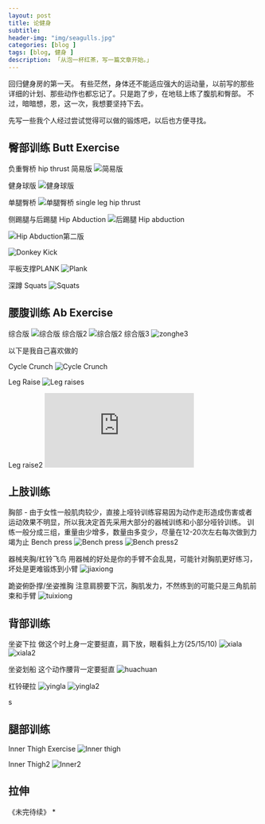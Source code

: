 ```yaml
---  
layout: post  
title: 论健身
subtitle: 
header-img: "img/seagulls.jpg"
categories: [blog ]  
tags: [blog, 健身 ]
description: 「从泡一杯红茶，写一篇文章开始。」  
---  
```

回归健身房的第一天。
有些茫然，身体还不能适应强大的运动量，以前写的那些详细的计划、那些动作也都忘记了。只是跑了步，在地毯上练了腹肌和臀部。
不过，暗暗想，恩，这一次，我想要坚持下去。

先写一些我个人经过尝试觉得可以做的锻炼吧，以后也方便寻找。

## 臀部训练 Butt Exercise

负重臀桥 hip thrust
简易版
![简易版](https://www.t-nation.com/img/photos/2013/13-798-03/03.jpg)

健身球版
![健身球版](http://www.leanitup.com/wp-content/uploads/2013/09/rteryer.png)

单腿臀桥
![单腿臀桥 single leg hip thrust](http://www.womenshealthmag.com/sites/womenshealthmag.com/files/styles/slideshow-desktop/public/images/slide-3-hip-thigh-raise.jpg)
 
侧踢腿与后踢腿 Hip Abduction
![后踢腿 Hip abduction](http://www.nasm.org/images/default-source/the-training-edge-magazine/Jan-Feb-2015/side-plank-with-hip-abduction.jpg?sfvrsn=2)

![Hip Abduction第二版](http://cloud2.golfloopy.com/wp-content/uploads/2013/10/Hip-Abduction-Hands-and-Knees-Exercise.jpg)

![Donkey Kick](http://www.identity-mag.com/uploads/images/glute31.jpg)

平板支撑PLANK
![Plank](http://www.womenshealthmag.com/sites/womenshealthmag.com/files/images/0906-plank.jpg)

深蹲 Squats
![Squats](http://www.topinspired.com/wp-content/uploads/2015/01/squatting.jpg)

## 腰腹训练 Ab Exercise
综合版
![综合版](http://media-cache-ak0.pinimg.com/736x/a1/06/3c/a1063cf8e24e6f6b295161585eb6b03d.jpg)
综合版2
![综合版2](https://booksworkout.com/wp-content/uploads/2015/11/lower-ab-workouts_485.jpg)
综合版3
![zonghe3](http://www.fitwirr.com/media/2015/03/02/8-minute-bikini-ab-workout.jpg)

以下是我自己喜欢做的

Cycle Crunch
![Cycle Crunch](http://cathe.com/wp-content/uploads/2013/02/shutterstock_98390372.jpg)

Leg Raise
![Leg raises](http://2.bp.blogspot.com/-wqXpFWfoQ3g/UZxH4fDqAmI/AAAAAAAABgY/PX1hCgFbtXE/s1600/leg-raises.png)

Leg raise2
![Leg raises2](https://www.muscle-research.com/attachment.php?attachmentid=2380&d=1429805468&stc=1)




## 上肢训练

胸部 - 由于女性一般肌肉较少，直接上哑铃训练容易因为动作走形造成伤害或者运动效果不明显，所以我决定首先采用大部分的器械训练和小部分哑铃训练。
训练一般分成三组，重量由少增多，数量由多变少，尽量在12-20次左右每次做到力竭为止
Bench press
![Bench press](http://3.im.guokr.com/8tNNwTJBW7YExVWdY1IoEwFCg7w4F_xZQtvJaZTzhZwBAgAATAEAAEdJ.gif)
![Bench press2](http://www.myprotein.com/thezone/wp-content/uploads/bench.jpg)

器械夹胸/杠铃飞鸟
用器械的好处是你的手臂不会乱晃，可能针对胸肌更好练习，坏处是更难锻炼到小臂
![jiaxiong](http://cache.tuwenba.com/LuKpUmjwcgwh99rzSt6z1rU2bRwguEdUdsqI3vsxVjb4iaYXo3U2dh1HL7U5rms0Jia8aeD1yB8AkkNoClENFeuQ/0)

跪姿俯卧撑/坐姿推胸
注意肩膀要下沉，胸肌发力，不然练到的可能只是三角肌前束和手臂
![tuixiong](http://www.gymbeginner.hk/wp-content/uploads/2014/05/machine_chest_press.jpg)


## 背部训练
坐姿下拉
做这个时上身一定要挺直，肩下放，眼看斜上方(25/15/10)
![xiala](http://3.im.guokr.com/szMDVjX_WRzDQCNfhxn3_Bcn5HTfpoe9gGMV6sB87zlMAQAAAQIAAEdJ.gif)
![xiala2](http://2.im.guokr.com/e9StLsvNlpeQJ9rZngeDR-OibzN8L0wcGhsEDdYw5nlMAQAAAQIAAEdJ.gif)

坐姿划船
这个动作腰背一定要挺直
![huachuan](http://2.im.guokr.com/faO9Hs_FqUgBd2jNJ1PTqq_a5v2WWGNq9uKagI87TiYBAgAATAEAAEdJ.gif)

杠铃硬拉
![yingla](http://3.im.guokr.com/DPny4sqPlkPk7tVezHElKAN_4IiNC3mxdSGqkVuAwzBMAQAAAQIAAEdJ.gif)
![yingla2](http://3.im.guokr.com/6v5MNzlDv4vxmpo-zd-4UYXZT598F2gRQ_FJ3tanIOP6AAAAlgAAAEdJ.gif)

s





## 腿部训练
Inner Thigh Exercise
![Inner thigh](http://data3.whicdn.com/images/98698313/original.jpg)

Inner Thigh2
![Inner2](http://www.womenshealthmag.com/sites/womenshealthmag.com/files/styles/slideshow-desktop/public/trainers-favorite-exercises-for-tightening-and-toning-your-inner-thighs-composites13.jpg)


## 拉伸

《未完待续》 
*